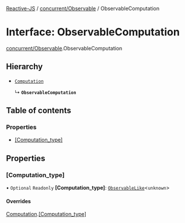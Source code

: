 [Reactive-JS](../README.md) / [concurrent/Observable](../modules/concurrent_Observable.md) / ObservableComputation

# Interface: ObservableComputation

[concurrent/Observable](../modules/concurrent_Observable.md).ObservableComputation

## Hierarchy

- [`Computation`](computations.Computation.md)

  ↳ **`ObservableComputation`**

## Table of contents

### Properties

- [[Computation\_type]](concurrent_Observable.ObservableComputation.md#[computation_type])

## Properties

### [Computation\_type]

• `Optional` `Readonly` **[Computation\_type]**: [`ObservableLike`](concurrent.ObservableLike.md)<`unknown`\>

#### Overrides

[Computation](computations.Computation.md).[[Computation_type]](computations.Computation.md#[computation_type])
